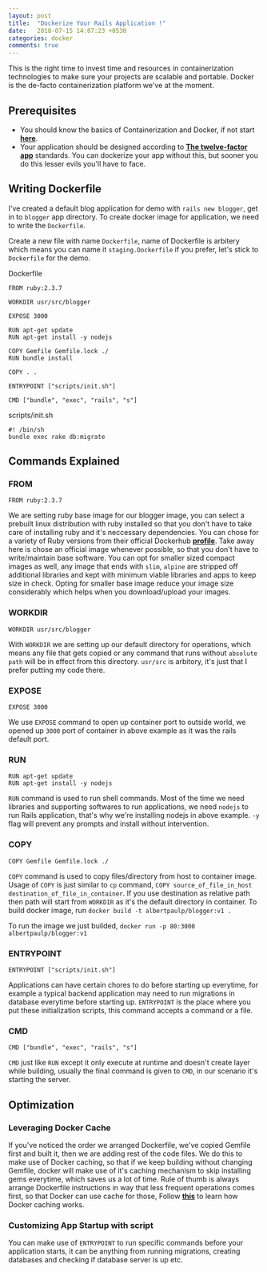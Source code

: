 ```yaml
---
layout: post
title:  "Dockerize Your Rails Application !"
date:   2018-07-15 14:07:23 +0530
categories: docker 
comments: true
---
```



This is the right time to invest time and resources in containerization technologies to make sure your projects are 
scalable and portable. Docker is the de-facto containerization platform we've at the moment.

## Prerequisites

* You should know the basics of Containerization and Docker, if not start __[here](https://www.docker.com/resources/what-container)__.
* Your application should be designed according to __[The twelve-factor app](https://12factor.net/)__ standards.
You can dockerize your app without this, but sooner you do this lesser evils you'll have to face.

## Writing Dockerfile

I've created a default blog application for demo with `rails new blogger`, get in to `blogger` app directory.
To create docker image for application, we need to write the `Dockerfile`.

Create a new file with name `Dockerfile`, name of Dockerfile is arbitery which means you can name it `staging.Dockerfile`
if you prefer, let's stick to `Dockerfile` for the demo.

Dockerfile
```
FROM ruby:2.3.7

WORKDIR usr/src/blogger

EXPOSE 3000

RUN apt-get update
RUN apt-get install -y nodejs

COPY Gemfile Gemfile.lock ./
RUN bundle install

COPY . .

ENTRYPOINT ["scripts/init.sh"]

CMD ["bundle", "exec", "rails", "s"]
```
scripts/init.sh
```
#! /bin/sh
bundle exec rake db:migrate
```

## Commands Explained

### FROM
```
FROM ruby:2.3.7
```
We are setting ruby base image for our blogger image, you can select a prebuilt linux distribution with ruby installed so
that you don't have to take care of installing ruby and it's neccessary dependencies. You can chose for a variety of Ruby
versions from their official Dockerhub __[profile](https://hub.docker.com/r/library/ruby/tags/)__.
Take away here is chose an official image whenever possible, so that you don't have to write/maintain base software. You
can opt for smaller sized compact images as well, any image that ends with `slim`, `alpine` are stripped off additional
libraries and kept with minimum viable libraries and apps to keep size in check. Opting for smaller base image reduce your
image size considerably which helps when you download/upload your images.

### WORKDIR
```
WORKDIR usr/src/blogger
```
With `WORKDIR` we are setting up our default directory for operations, which means any file that gets copied or any command
that runs without `absolute path` will be in effect from this directory. `usr/src` is arbitory, it's just that I prefer
putting my code there.

### EXPOSE
```
EXPOSE 3000
```
We use `EXPOSE` command to open up container port to outside world, we opened up `3000` port of container in above example
as it was the rails default port.

### RUN
```
RUN apt-get update
RUN apt-get install -y nodejs
```
`RUN` command is used to run shell commands. Most of the time we need libraries and supporting softwares to run
applications, we need `nodejs` to run Rails application, that's why we're installing nodejs in above example. `-y` flag
will prevent any prompts and install without intervention.

### COPY
```
COPY Gemfile Gemfile.lock ./
```
`COPY` command is used to copy files/directory from host to container image. Usage of `COPY` is just similar to `cp` command,
`COPY source_of_file_in_host destination_of_file_in_container`. If you use destination as relative path then path will start
from `WORKDIR` as it's the default directory in container.
To build docker image, run `docker build -t albertpaulp/blogger:v1 .`

To run the image we just builded,  `docker run -p 80:3000 albertpaulp/blogger:v1`

### ENTRYPOINT
```
ENTRYPOINT ["scripts/init.sh"]
```
Applications can have certain chores to do before starting up everytime, for example a typical backend application may need
to run migrations in database everytime before starting up. `ENTRYPOINT` is the place where you put these initialization
scripts, this command accepts a command or a file.

### CMD
```
CMD ["bundle", "exec", "rails", "s"]
```
`CMD` just like `RUN` except it only execute at runtime and doesn't create layer while building, usually the final command
is given to `CMD`, in our scenario it's starting the server.


## Optimization

### Leveraging Docker Cache
If you've noticed the order we arranged Dockerfile, we've copied Gemfile first and built it, then we are adding rest
of the code files. We do this to make use of Docker caching, so that if we keep building without changing Gemfile, docker will
make use of it's caching mechanism to skip installing gems everytime, which saves us a lot of time. Rule of thumb is always
arrange Dockerfile instructions in way that less frequent operations comes first, so that Docker can use cache for those,
Follow __[this](https://docs.docker.com/develop/develop-images/dockerfile_best-practices/)__ to learn how Docker caching works. 

### Customizing App Startup with script
You can make use of `ENTRYPOINT` to run specific commands before your application starts, it can be anything from running
migrations, creating databases and checking if database server is up etc.
